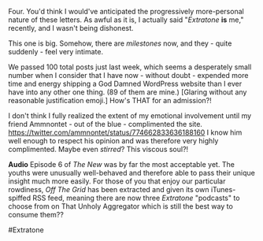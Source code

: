 Four.
You'd think I would've anticipated the progressively more-personal nature of these letters. As awful as it is, I actually said "*Extratone* **is** me," recently, and I wasn't being dishonest.

This one is big. Somehow, there are *milestones* now, and they - quite suddenly - feel very intimate.

We passed 100 total posts just last week, which seems a desperately small number when I consider that I have now - without doubt - expended more time and energy shipping a God Damned WordPress website than I ever have into any other one thing. (89 οf them are mine.)
[Glaring without any reasonable justification emoji.]
How's THAT for an admission?!

I don't think I fully realized the extent of my emotional involvement until my friend Ammnontet - out of the blue - complimented the site. https://twitter.com/ammnontet/status/774662833636188160
I know him well enough to respect his opinion and was therefore very highly complimented. Maybe even *stirred*? This viscous soul?!

**Audio**
Episode 6 of *The New* was by far the most acceptable yet. The youths were unusually well-behaved and therefore able to pass their unique insight much more easily. For those of you that enjoy our particular rowdiness, *Off The Grid* has been extracted and given its own iTunes-spiffed RSS feed, meaning there are now three *Extratone* "podcasts" to choose from on That Unholy Aggregator which is still the best way to consume them??

#Extratone